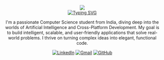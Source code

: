 <div align="center">
  <img src="https://capsule-render.vercel.app/api?type=waving&color=gradient&height=200&section=header&text=Govind%20Sharma&fontSize=70" />
</div>

<div align="center">
  <a href="https://git.io/typing-svg"><img src="https://readme-typing-svg.herokuapp.com?font=Fira+Code&size=25&pause=1000&color=00BFFF&center=true&vCenter=true&width=435&lines=AI+%26+ML+Developer;Flutter+Engineer;Tech+Enthusiast" alt="Typing SVG" /></a>
</div>

<div align="center">
  <p>
    I'm a passionate Computer Science student from India, diving deep into the worlds of Artificial Intelligence and Cross-Platform Development. My goal is to build intelligent, scalable, and user-friendly applications that solve real-world problems. I thrive on turning complex ideas into elegant, functional code.
  </p>
</div>

<div align="center">
  <a href="https://linkedin.com/in/your-linkedin-username" target="_blank"><img src="https://img.shields.io/badge/LinkedIn-0077B5?style=for-the-badge&logo=linkedin&logoColor=white" alt="LinkedIn"/></a>
  <a href="mailto:govindsarswat256@gmail.com"><img src="https://img.shields.io/badge/Gmail-D14836?style=for-the-badge&logo=gmail&logoColor=white" alt="Gmail"/></a>
  <a href="https://github.com/CodeGovindz" target="_blank"><img src="https://img.shields.io/badge/GitHub-100000?style=for-the-badge&logo=github&logoColor=white" alt="GitHub"/></a>
</div>
